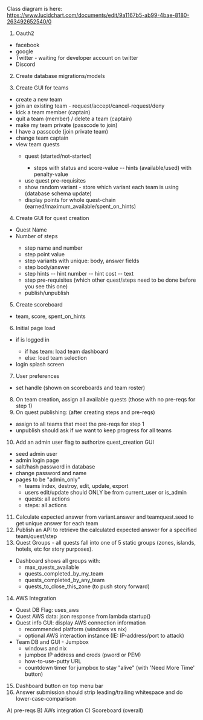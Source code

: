 Class diagram is here:
https://www.lucidchart.com/documents/edit/9a1167b5-ab99-4bae-8180-263492652540/0

1. Oauth2
  - <done> facebook
  - <done> google
  - Twitter - waiting for developer account on twitter
  - <done> Discord

2. <done> Create database migrations/models

3. Create GUI for teams
  - <done> create a new team
  - <done> join an existing team - request/accept/cancel-request/deny
  - <done> kick a team member (captain)
  - <done> quit a team (member) / delete a team (captain)
  - <defer> make my team private (passcode to join)
  - <defer> I have a passcode (join private team)
  - <done> change team captain
  - <done> view team quests
    + <done> quest (started/not-started)
      - <done> steps with status and score-value
        -- hints (available/used) with penalty-value
    + use quest pre-requisites
    + <defer> show random variant - store which variant each team is using (database schema update)
    + <done> display points for whole quest-chain (earned/maximum_available/spent_on_hints)

4. Create GUI for quest creation
  - <done> Quest Name
  - <done> Number of steps
    + <done> step name and number
    + <done> step point value
    + <defer> step variants with unique: body, answer fields
    + <done> step body/answer
    + <defer> step hints
      -- hint number
      -- hint cost
      -- text
    + step pre-requisites (which other quest/steps need to be done before you see this one)
    + <done> publish/unpublish

5. Create scoreboard
  - team, score, spent_on_hints

6. <done> Initial page load
  - <done> if is logged in
    - <done> if has team: load team dashboard
    - <done> else: load team selection
  - <done> login splash screen

7. <done> User preferences
  - <done> set handle (shown on scoreboards and team roster)

8. <done> On team creation, assign all available quests (those with no pre-reqs for step 1)
9. On quest publishing: (after creating steps and pre-reqs)
  - assign to all teams that meet the pre-reqs for step 1
  - <defer> unpublish should ask if we want to keep progress for all teams

10. <done> Add an admin user flag to authorize quest_creation GUI
  - seed admin user
  - admin login page
  - salt/hash password in database
  - change password and name
  - pages to be "admin_only"
    + teams index, destroy, edit, update, export
    + users edit/update should ONLY be from current_user or is_admin
    + quests: all actions
    + steps: all actions

11. <defer> Calculate expected answer from variant.answer and teamquest.seed to get unique answer for each team
12. <cancel> Publish an API to retrieve the calculated expected answer for a specified team/quest/step
13. <defer> Quest Groups - all quests fall into one of 5 static groups (zones, islands, hotels, etc for story purposes).
  - Dashboard shows all groups with:
    - max_quests_available
    - quests_completed_by_my_team
    - quests_completed_by_any_team
    - quests_to_close_this_zone (to push story forward)

14. AWS Integration
  - Quest DB Flag: uses_aws
  - Quest AWS data: json response from lambda startup()
  - Quest info GUI: display AWS connection information
    - recommended platform (windows vs nix)
    - optional AWS interaction instance (IE: IP-address/port to attack)
  - Team DB and GUI - Jumpbox
    - windows and nix
    - jumpbox IP address and creds (pword or PEM)
    - how-to-use-putty URL
    - countdown timer for jumpbox to stay "alive" (with 'Need More Time' button)

15. <done> Dashboard button on top menu bar
16. <done> Answer submission should strip leading/trailing whitespace and do lower-case-comparison


A) pre-reqs
B) AWs integration
C) Scoreboard (overall)
